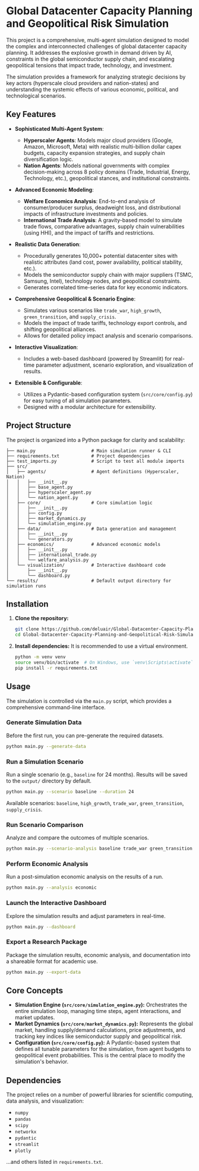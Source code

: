# Global Datacenter Capacity Planning and Geopolitical Risk Simulation

This project is a comprehensive, multi-agent simulation designed to model the complex and interconnected challenges of global datacenter capacity planning. It addresses the explosive growth in demand driven by AI, constraints in the global semiconductor supply chain, and escalating geopolitical tensions that impact trade, technology, and investment.

The simulation provides a framework for analyzing strategic decisions by key actors (hyperscale cloud providers and nation-states) and understanding the systemic effects of various economic, political, and technological scenarios.

## Key Features

- **Sophisticated Multi-Agent System**:
    - **Hyperscaler Agents**: Models major cloud providers (Google, Amazon, Microsoft, Meta) with realistic multi-billion dollar capex budgets, capacity expansion strategies, and supply chain diversification logic.
    - **Nation Agents**: Models national governments with complex decision-making across 8 policy domains (Trade, Industrial, Energy, Technology, etc.), geopolitical stances, and institutional constraints.

- **Advanced Economic Modeling**:
    - **Welfare Economics Analysis**: End-to-end analysis of consumer/producer surplus, deadweight loss, and distributional impacts of infrastructure investments and policies.
    - **International Trade Analysis**: A gravity-based model to simulate trade flows, comparative advantages, supply chain vulnerabilities (using HHI), and the impact of tariffs and restrictions.

- **Realistic Data Generation**:
    - Procedurally generates 10,000+ potential datacenter sites with realistic attributes (land cost, power availability, political stability, etc.).
    - Models the semiconductor supply chain with major suppliers (TSMC, Samsung, Intel), technology nodes, and geopolitical constraints.
    - Generates correlated time-series data for key economic indicators.

- **Comprehensive Geopolitical & Scenario Engine**:
    - Simulates various scenarios like `trade_war`, `high_growth`, `green_transition`, and `supply_crisis`.
    - Models the impact of trade tariffs, technology export controls, and shifting geopolitical alliances.
    - Allows for detailed policy impact analysis and scenario comparisons.

- **Interactive Visualization**:
    - Includes a web-based dashboard (powered by Streamlit) for real-time parameter adjustment, scenario exploration, and visualization of results.

- **Extensible & Configurable**:
    - Utilizes a Pydantic-based configuration system (`src/core/config.py`) for easy tuning of all simulation parameters.
    - Designed with a modular architecture for extensibility.

## Project Structure

The project is organized into a Python package for clarity and scalability:

```
├── main.py                     # Main simulation runner & CLI
├── requirements.txt            # Project dependencies
├── test_imports.py             # Script to test all module imports
├── src/
│   ├── agents/                 # Agent definitions (Hyperscaler, Nation)
│   │   ├── __init__.py
│   │   ├── base_agent.py
│   │   ├── hyperscaler_agent.py
│   │   └── nation_agent.py
│   ├── core/                   # Core simulation logic
│   │   ├── __init__.py
│   │   ├── config.py
│   │   ├── market_dynamics.py
│   │   └── simulation_engine.py
│   ├── data/                   # Data generation and management
│   │   ├── __init__.py
│   │   └── generators.py
│   ├── economics/              # Advanced economic models
│   │   ├── __init__.py
│   │   ├── international_trade.py
│   │   └── welfare_analysis.py
│   └── visualization/          # Interactive dashboard code
│       ├── __init__.py
│       └── dashboard.py
└── results/                    # Default output directory for simulation runs
```

## Installation

1.  **Clone the repository:**
    ```bash
    git clone https://github.com/deluair/Global-Datacenter-Capacity-Planning-and-Geopolitical-Risk-Simulation.git
    cd Global-Datacenter-Capacity-Planning-and-Geopolitical-Risk-Simulation
    ```

2.  **Install dependencies:**
    It is recommended to use a virtual environment.
    ```bash
    python -m venv venv
    source venv/bin/activate  # On Windows, use `venv\Scripts\activate`
    pip install -r requirements.txt
    ```

## Usage

The simulation is controlled via the `main.py` script, which provides a comprehensive command-line interface.

### Generate Simulation Data
Before the first run, you can pre-generate the required datasets.

```bash
python main.py --generate-data
```

### Run a Simulation Scenario
Run a single scenario (e.g., `baseline` for 24 months). Results will be saved to the `output/` directory by default.

```bash
python main.py --scenario baseline --duration 24
```
Available scenarios: `baseline`, `high_growth`, `trade_war`, `green_transition`, `supply_crisis`.

### Run Scenario Comparison
Analyze and compare the outcomes of multiple scenarios.

```bash
python main.py --scenario-analysis baseline trade_war green_transition
```

### Perform Economic Analysis
Run a post-simulation economic analysis on the results of a run.

```bash
python main.py --analysis economic
```

### Launch the Interactive Dashboard
Explore the simulation results and adjust parameters in real-time.

```bash
python main.py --dashboard
```

### Export a Research Package
Package the simulation results, economic analysis, and documentation into a shareable format for academic use.

```bash
python main.py --export-data
```

## Core Concepts

-   **Simulation Engine (`src/core/simulation_engine.py`):** Orchestrates the entire simulation loop, managing time steps, agent interactions, and market updates.
-   **Market Dynamics (`src/core/market_dynamics.py`):** Represents the global market, handling supply/demand calculations, price adjustments, and tracking key indices like semiconductor supply and geopolitical risk.
-   **Configuration (`src/core/config.py`):** A Pydantic-based system that defines all tunable parameters for the simulation, from agent budgets to geopolitical event probabilities. This is the central place to modify the simulation's behavior.

## Dependencies

The project relies on a number of powerful libraries for scientific computing, data analysis, and visualization:

-   `numpy`
-   `pandas`
-   `scipy`
-   `networkx`
-   `pydantic`
-   `streamlit`
-   `plotly`

...and others listed in `requirements.txt`. 